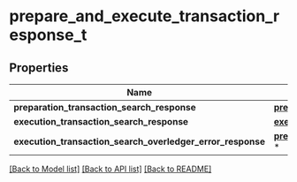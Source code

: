 # prepare_and_execute_transaction_response_t

## Properties
Name | Type | Description | Notes
------------ | ------------- | ------------- | -------------
**preparation_transaction_search_response** | [**prepare_transaction_response_t**](prepare_transaction_response.md) \* |  | [optional] 
**execution_transaction_search_response** | [**execute_search_transaction_response_t**](execute_search_transaction_response.md) \* |  | [optional] 
**execution_transaction_search_overledger_error_response** | [**prepare_and_execute_overledger_error_response_t**](prepare_and_execute_overledger_error_response.md) \* |  | [optional] 

[[Back to Model list]](../README.md#documentation-for-models) [[Back to API list]](../README.md#documentation-for-api-endpoints) [[Back to README]](../README.md)



